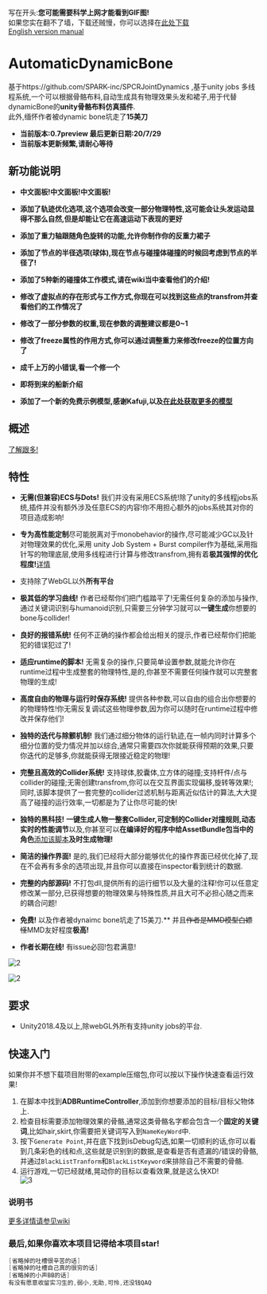 写在开头:**您可能需要科学上网才能看到GIF图!**  
如果您实在翻不了墙，下载还贼慢，你可以选择在[此处下载](https://gitee.com/OneYoungMean/Automatic-DynamicBone)  
[English version manual](https://github.com/OneYoungMean/Automatic-DynamicBone/wiki/English-version-manual)  

# AutomaticDynamicBone

基于https://github.com/SPARK-inc/SPCRJointDynamics ,基于unity jobs 多线程系统,一个可以根据骨骼布料,自动生成具有物理效果头发和裙子,用于代替dynamicBone的**unity骨骼布料仿真插件**.  
此外,缅怀作者被dynamic bone坑走了**15美刀**  

- **当前版本:0.7preview 最后更新日期:20/7/29**  
- **当前版本更新频繁,请耐心等待**   

## 新功能说明

- **中文面板!中文面板!中文面板!**  
- **添加了轨迹优化选项,这个选项会改变一部分物理特性,这可能会让头发运动显得不那么自然,但是却能让它在高速运动下表现的更好**   
- **添加了重力轴跟随角色旋转的功能,允许你制作你的反重力裙子**
- **添加了节点的半径选项(球体),现在节点与碰撞体碰撞的时候回考虑到节点的半径了!**
- **添加了5种新的碰撞体工作模式,请在wiki当中查看他们的介绍!**
- **修改了虚拟点的存在形式与工作方式,你现在可以找到这些点的transfrom并查看他们的工作情况了**  
- **修改了一部分参数的权重,现在参数的调整建议都是0~1**  
- **修改了freeze属性的作用方式,你可以通过调整重力来修改freeze的位置方向了**  
- **成千上万的小错误,看一个修一个**  
- **即将到来的船新介绍**   

- **添加了一个新的免费示例模型,感谢Kafuji,以及[在此处获取更多的模型](https://fantia.jp/fanclubs/3967)**  

## 概述   


[了解跟多!](https://github.com/OneYoungMean/Automatic-DynamicBone/wiki) 

## 特性

- **无需(但兼容)ECS与Dots!** 我们并没有采用ECS系统!除了unity的多线程jobs系统,插件并没有额外涉及任意ECS的内容!你不用担心额外的jobs系统其对你的项目造成影响!

- **专为高性能定制**尽可能脱离对于monobehavior的操作,尽可能减少GC以及针对物理效果的优化,采用 unity Job System + Burst compiler作为基础,采用指针写的物理底层,使用多线程进行计算与修改transfrom,拥有着**极其强悍的优化程度!**[详情](https://github.com/OneYoungMean/AutomaticDynamicBone/wiki/Q&A#q%E6%80%A7%E8%83%BD%E6%96%B9%E9%9D%A2%E5%85%B7%E4%BD%93%E6%80%8E%E4%B9%88%E6%A0%B7)  

- 支持除了WebGL以外**所有平台**  

- **极其低的学习曲线!** 作者已经帮你们把门槛踏平了!无需任何复杂的添加与操作,通过关键词识别与humanoid识别,只需要三分钟学习就可以**一键生成**你想要的bone与collider!

- **良好的报错系统!** 任何不正确的操作都会给出相关的提示,作者已经帮你们把能犯的错误犯过了!  

- **适应runtime的脚本!** 无需复杂的操作,只要简单设置参数,就能允许你在runtime过程中生成整套的物理特性,是的,你甚至不需要任何操作就可以完整套物理的生成!  

- **高度自由的物理与运行时保存系统!** 提供各种参数,可以自由的组合出你想要的的物理特性!你无需反复调试这些物理参数,因为你可以随时在runtime过程中修改并保存他们!  

- **独特的迭代与除颤机制!** 我们通过细分物体的运行轨迹,在一帧内同时计算多个细分位置的受力情况并加以综合,通常只需要四次你就能获得预期的效果,只要你迭代的足够多,你就能获得无限接近稳定的物理!  

- **完整且高效的Collider系统!** 支持球体,胶囊体,立方体的碰撞;支持杆件/点与collider的碰撞;无需创建transfrom,你可以在交互界面实现偏移,旋转等效果!;同时,该脚本提供了一套完整的collider过滤机制与距离近似估计的算法,大大提高了碰撞的运行效率,一切都是为了让你尽可能的快!  

- **独特的黑科技!** **一键生成人物一整套Collider,可定制的Collider对撞规则,动态实时的性能调节**以及,你甚至可以**在编译好的程序中给AssetBundle包当中的角色**[添加该脚本](https://github.com/OneYoungMean/AutomaticDynamicBone/wiki/ADBRuntimeController%E4%BB%8B%E7%BB%8D#%E5%A6%82%E4%BD%95%E5%9C%A8runtime%E7%9A%84%E6%97%B6%E5%80%99%E6%B7%BB%E5%8A%A0%E8%AF%A5%E8%84%9A%E6%9C%AC)**及时生成物理!**

- **简洁的操作界面!** 是的,我们已经将大部分能够优化的操作界面已经优化掉了,现在不会再有多余的选项出现,并且你可以直接在inspector看到统计的数据.  

- **完整的内部源码!** 不打包dll,提供所有的运行细节以及大量的注释!你可以任意定修改某一部分,已获得想要的物理效果与特殊性质,并且大可不必担心随之而来的耦合问题!  

- **免费!** 以及作者被dynaimc bone坑走了15美刀.** 并且<s>作者是MMD模型白嫖怪</s>MMD友好程度**极高!**

- **作者长期在线!** 有issue必回!包君满意!

![2](https://github.com/OneYoungMean/AutomaticDynamicBone/blob/master/Manual%20GIF/A0.gif)  
 
![2](https://s2.ax1x.com/2020/02/29/3yRc8g.gif)

## 要求

- Unity2018.4及以上,除webGL外所有支持unity jobs的平台.  

## 快速入门

如果你并不想下载项目附带的example压缩包,你可以按以下操作快速查看运行效果!  

1. 在脚本中找到**ADBRuntimeController**,添加到你想要添加的目标/目标父物体上.  
2. 检查目标需要添加物理效果的骨骼,通常这类骨骼名字都会包含一个**固定的关键词**,比如hair,skirt,你需要把关键词写入到`NameKeyWord`中.  
3. 按下`Generate Point`,并在底下找到isDebug勾选,如果一切顺利的话,你可以看到几条彩色的线和点,这些就是识别到的数据,是查看是否有遗漏的/错误的骨骼,并通过`BlackListTranform`和`BlackListKeyword`来排除自己不需要的骨骼.   
4. 运行游戏,一切已经就绪,晃动你的目标以查看效果,就是这么快XD!  
![3](https://github.com/OneYoungMean/Automatic-DynamicBone/blob/master/Manual%20GIF/A3.gif)   

### 说明书

[更多详情请参见wiki](https://github.com/OneYoungMean/Automatic-DynamicBone/wiki) 

### 最后,如果你喜欢本项目记得给本项目star!
```C#
[省略掉的吐槽很辛苦的话]
[省略掉的吐槽自己真的很穷的话]
[省略掉的小声BB的话]
有没有愿意收留实习生的,弱小,无助,可怜,还没钱QAQ
```
